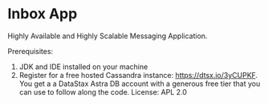 # Inbox App
Highly Available and Highly Scalable Messaging Application.

Prerequisites:
1. JDK and IDE installed on your machine
2. Register for a free hosted Cassandra instance: https://dtsx.io/3yCUPKF. You get a a DataStax Astra DB account with a generous free tier that you can use to follow along the code.
License: APL 2.0
